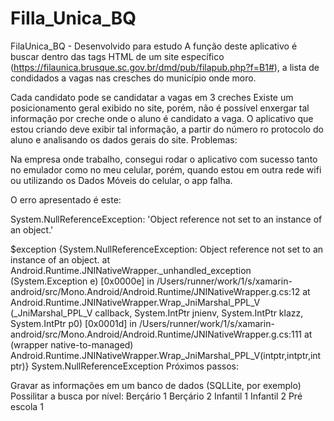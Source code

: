 # FiIla_Unica_BQ

FilaUnica_BQ - Desenvolvido para estudo
A função deste aplicativo é buscar dentro das tags HTML de um site específico (https://filaunica.brusque.sc.gov.br/dmd/pub/filapub.php?f=B1#), a lista de condidados a vagas nas cresches do município onde moro.

Cada candidato pode se candidatar a vagas em 3 creches
Existe um posicionamento geral exibido no site, porém, não é possível enxergar tal informação por creche onde o aluno é candidato a vaga. O aplicativo que estou criando deve exibir tal informação, a partir do número ro protocolo do aluno e analisando os dados gerais do site.
Problemas:

Na empresa onde trabalho, consegui rodar o aplicativo com sucesso tanto no emulador como no meu celular, porém, quando estou em outra rede wifi ou utilizando os Dados Móveis do celular, o app falha.

O erro apresentado é este:

System.NullReferenceException: 'Object reference not set to an instance of an object.'

  $exception	{System.NullReferenceException: Object reference not set to an instance of an object.
at Android.Runtime.JNINativeWrapper._unhandled_exception (System.Exception e) [0x0000e] in /Users/runner/work/1/s/xamarin-android/src/Mono.Android/Android.Runtime/JNINativeWrapper.g.cs:12 at Android.Runtime.JNINativeWrapper.Wrap_JniMarshal_PPL_V (_JniMarshal_PPL_V callback, System.IntPtr jnienv, System.IntPtr klazz, System.IntPtr p0) [0x0001d] in /Users/runner/work/1/s/xamarin-android/src/Mono.Android/Android.Runtime/JNINativeWrapper.g.cs:111 at (wrapper native-to-managed) Android.Runtime.JNINativeWrapper.Wrap_JniMarshal_PPL_V(intptr,intptr,intptr)} System.NullReferenceException
Próximos passos:

Gravar as informações em um banco de dados (SQLLite, por exemplo)
Possilitar a busca por nível:
Berçário 1
Berçário 2
Infantil 1
Infantil 2
Pré escola 1

